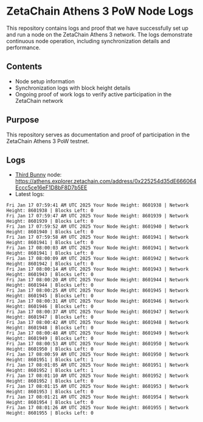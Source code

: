 # ZetaChain Athens 3 PoW Node Logs
This repository contains logs and proof that we have successfully set up and run a node on the ZetaChain Athens 3 network. The logs demonstrate continuous node operation, including synchronization details and performance.

## Contents
- Node setup information
- Synchronization logs with block height details
- Ongoing proof of work logs to verify active participation in the ZetaChain network

## Purpose
This repository serves as documentation and proof of participation in the ZetaChain Athens 3 PoW testnet.

## Logs

- [Third Bunny](https://thirdbunny.xyz/) node: https://athens.explorer.zetachain.com/address/0x225254d35dE666064Eccc5ce16eF1D8bF8D7b5EE
- Latest logs:
```
Fri Jan 17 07:59:41 AM UTC 2025 Your Node Height: 8601938 | Network Height: 8601938 | Blocks Left: 0
Fri Jan 17 07:59:47 AM UTC 2025 Your Node Height: 8601939 | Network Height: 8601939 | Blocks Left: 0
Fri Jan 17 07:59:52 AM UTC 2025 Your Node Height: 8601940 | Network Height: 8601940 | Blocks Left: 0
Fri Jan 17 07:59:58 AM UTC 2025 Your Node Height: 8601941 | Network Height: 8601941 | Blocks Left: 0
Fri Jan 17 08:00:03 AM UTC 2025 Your Node Height: 8601941 | Network Height: 8601941 | Blocks Left: 0
Fri Jan 17 08:00:09 AM UTC 2025 Your Node Height: 8601942 | Network Height: 8601942 | Blocks Left: 0
Fri Jan 17 08:00:14 AM UTC 2025 Your Node Height: 8601943 | Network Height: 8601943 | Blocks Left: 0
Fri Jan 17 08:00:20 AM UTC 2025 Your Node Height: 8601944 | Network Height: 8601944 | Blocks Left: 0
Fri Jan 17 08:00:25 AM UTC 2025 Your Node Height: 8601945 | Network Height: 8601945 | Blocks Left: 0
Fri Jan 17 08:00:31 AM UTC 2025 Your Node Height: 8601946 | Network Height: 8601946 | Blocks Left: 0
Fri Jan 17 08:00:37 AM UTC 2025 Your Node Height: 8601947 | Network Height: 8601947 | Blocks Left: 0
Fri Jan 17 08:00:42 AM UTC 2025 Your Node Height: 8601948 | Network Height: 8601948 | Blocks Left: 0
Fri Jan 17 08:00:48 AM UTC 2025 Your Node Height: 8601949 | Network Height: 8601949 | Blocks Left: 0
Fri Jan 17 08:00:53 AM UTC 2025 Your Node Height: 8601950 | Network Height: 8601950 | Blocks Left: 0
Fri Jan 17 08:00:59 AM UTC 2025 Your Node Height: 8601950 | Network Height: 8601951 | Blocks Left: 1
Fri Jan 17 08:01:05 AM UTC 2025 Your Node Height: 8601951 | Network Height: 8601952 | Blocks Left: 1
Fri Jan 17 08:01:10 AM UTC 2025 Your Node Height: 8601952 | Network Height: 8601952 | Blocks Left: 0
Fri Jan 17 08:01:15 AM UTC 2025 Your Node Height: 8601953 | Network Height: 8601953 | Blocks Left: 0
Fri Jan 17 08:01:21 AM UTC 2025 Your Node Height: 8601954 | Network Height: 8601954 | Blocks Left: 0
Fri Jan 17 08:01:26 AM UTC 2025 Your Node Height: 8601955 | Network Height: 8601955 | Blocks Left: 0
```
